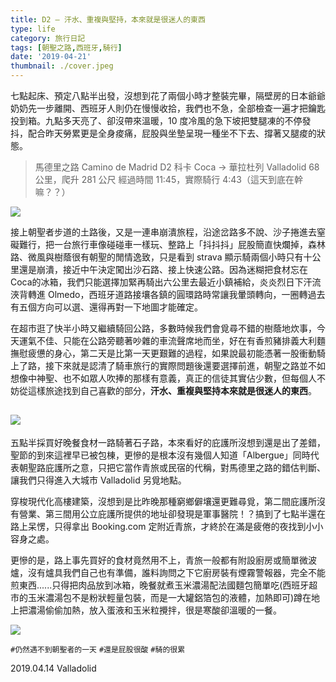 ```yaml
---
title: D2 — 汗水、重複與堅持，本來就是很迷人的東西
type: life
category: 旅行日記
tags: [朝聖之路,西班牙,騎行]
date: '2019-04-21'
thumbnail: ./cover.jpeg
---
```


七點起床、預定八點半出發，沒想到花了兩個小時才整裝完畢，隔壁房的日本爺爺奶奶先一步離開、西班牙人則仍在慢慢收拾，我們也不急，全部檢查一遍才把鑰匙投到箱。九點多天亮了、卻沒帶來溫暖，10 度冷風的急下坡把雙腿凍的不停發抖，配合昨天勞累更是全身痠痛，屁股與坐墊呈現一種坐不下去、撐著又腿痠的狀態。


>馬德里之路 Camino de Madrid
D2
科卡 Coca → 華拉杜列 Valladolid
68 公里，爬升 281 公尺
經過時間 11:45，實際騎行 4:43（這天到底在幹嘛？？）


![](https://i.imgur.com/O3PsTN8.jpg)


接上朝聖者步道的土路後，又是一連串崩潰旅程，沿途岔路多不說、沙子捲進去窒礙難行，把一台旅行車像碰碰車一樣玩、整路上「抖抖抖」屁股簡直快爛掉，森林路、微風與樹蔭很有朝聖的閒情逸致，只是看到 strava 顯示騎兩個小時只有十公里還是崩潰，接近中午決定闖出沙石路、接上快速公路。因為迷糊把食材忘在Coca的冰箱，我們只能選擇加緊再騎出六公里去最近小鎮補給，炎炎烈日下汗流浹背轉進 Olmedo，西班牙道路接壤各鎮的圓環路時常讓我暈頭轉向，一圈轉過去有五個方向可以選、還得再對一下地圖才能確定。

在超市逛了快半小時又繼續騎回公路，多數時候我們會覓尋不錯的樹蔭地炊事，今天運氣不佳、只能在公路旁聽著吵雜的車流聲席地而坐，好在有香煎豬排義大利麵撫慰疲憊的身心，第二天是比第一天更艱難的過程，如果說最初能憑著一股衝動騎上了路，接下來就是認清了騎車旅行的實際問題後還要選擇前進，朝聖之路並不如想像中神聖、也不如眾人吹捧的那樣有意義，真正的信徒其實佔少數，但每個人不妨從這樣旅途找到自己喜歡的部分，**汗水、重複與堅持本來就是很迷人的東西**。

![](https://i.imgur.com/jmceFRv.jpg)
---

五點半採買好晚餐食材一路騎著石子路，本來看好的庇護所沒想到還是出了差錯，聖節的到來這裡早已被包棟，更慘的是根本沒有幾個人知道「Albergue」同時代表朝聖路庇護所之意，只把它當作青旅或民宿的代稱，對馬德里之路的錯估判斷、讓我們只得進入大城市 Valladolid 另覓地點。


穿梭現代化高樓建築，沒想到是比昨晚那種窮鄉僻壤還更難尋覓，第二間庇護所沒有營業、第三間用公立庇護所提供的地址卻發現是軍事醫院！？搞到了七點半還在路上呆愣，只得拿出 Booking.com 定附近青旅，才終於在滿是疲倦的夜找到小小容身之處。

更慘的是，路上事先買好的食材竟然用不上，青旅一般都有附設廚房或簡單微波爐，沒有爐具我們自己也有準備，誰料詢問之下它廚房裝有煙霧警報器，完全不能煎東西......只得把肉品放到冰箱，晚餐就煮玉米濃湯配法國麵包簡單吃(西班牙超市的玉米濃湯包不是粉狀輕量包裝，而是一大罐鋁箔包的液體，加熱即可)蹲在地上把濃湯偷偷加熱，放入蛋液和玉米粒攪拌，很是寒酸卻溫暖的一餐。

![](https://i.imgur.com/MIlcUuO.jpg)



`#仍然遇不到朝聖者的一天`
`#還是屁股很酸`
`#騎的很累`


2019.04.14 Valladolid